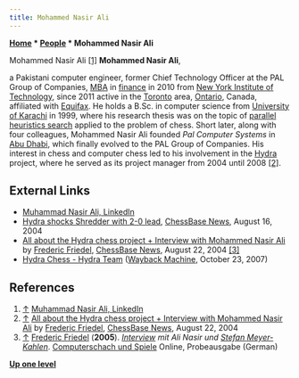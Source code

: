```yaml
---
title: Mohammed Nasir Ali
---
```

**[Home](Home "Home") \* [People](People "People") \* Mohammed Nasir Ali**



 [](https://www.linkedin.com/in/muhammad-nasir-ali-b6b7735/) Mohammed Nasir Ali <a id="cite-note-1" href="#cite-ref-1">[1]</a> 
**Mohammed Nasir Ali**,  

a Pakistani computer engineer, former Chief Technology Officer at the PAL Group of Companies, [MBA](https://en.wikipedia.org/wiki/Master_of_Business_Administration) in [finance](https://en.wikipedia.org/wiki/Finance) in 2010 from [New York Institute of Technology](https://en.wikipedia.org/wiki/New_York_Institute_of_Technology), since 2011 active in the [Toronto](https://en.wikipedia.org/wiki/Toronto) area, [Ontario](https://en.wikipedia.org/wiki/Ontario), Canada, affiliated with [Equifax](https://en.wikipedia.org/wiki/Equifax).
He holds a B.Sc. in computer science from [University of Karachi](https://en.wikipedia.org/wiki/University_of_Karachi) in 1999, where his research thesis was on the topic of [parallel heuristics search](Parallel_Search "Parallel Search") applied to the problem of chess. 
Short later, along with four colleagues, Mohammed Nasir Ali founded *Pal Computer Systems* in [Abu Dhabi](https://en.wikipedia.org/wiki/Abu_Dhabi), which finally evolved to the PAL Group of Companies. 
His interest in chess and computer chess led to his involvement in the [Hydra](Hydra "Hydra") project, where he served as its project manager from 2004 until 2008 
<a id="cite-note-2" href="#cite-ref-2">[2]</a>. 



## External Links


* [Muhammad Nasir Ali, LinkedIn](https://www.linkedin.com/in/muhammad-nasir-ali-b6b7735/)
* [Hydra shocks Shredder with 2-0 lead](https://en.chessbase.com/post/hydra-shocks-shredder-with-2-0-lead), [ChessBase News](ChessBase "ChessBase"), August 16, 2004
* [All about the Hydra chess project + Interview with Mohammed Nasir Ali](https://en.chessbase.com/post/all-about-the-hydra-che-project/25) by [Frederic Friedel](Frederic_Friedel "Frederic Friedel"), [ChessBase News](ChessBase "ChessBase"), August 22, 2004 <a id="cite-note-3" href="#cite-ref-3">[3]</a>
* [Hydra Chess - Hydra Team](https://web.archive.org/web/20071023231056fw_/http://www.hydrachess.com/main.cfm?middle=cfm/teamhydra.cfm) ([Wayback Machine](https://en.wikipedia.org/wiki/Wayback_Machine), October 23, 2007)


## References


1. <a id="cite-ref-1" href="#cite-note-1">↑</a> [Muhammad Nasir Ali, LinkedIn](https://www.linkedin.com/in/muhammad-nasir-ali-b6b7735/)
2. <a id="cite-ref-2" href="#cite-note-2">↑</a> [All about the Hydra chess project + Interview with Mohammed Nasir Ali](https://en.chessbase.com/post/all-about-the-hydra-che-project/25) by [Frederic Friedel](Frederic_Friedel "Frederic Friedel"), [ChessBase News](ChessBase "ChessBase"), August 22, 2004
3. <a id="cite-ref-3" href="#cite-note-3">↑</a> [Frederic Friedel](Frederic_Friedel "Frederic Friedel") (**2005**). *[Interview](http://computerschach.de/Files/2000/Interview%20mit%20Ali%20Nasir%20und%20Stefan%20Meyer-Kahlen.pdf) mit Ali Nasir und [Stefan Meyer-Kahlen](Stefan_Meyer-Kahlen "Stefan Meyer-Kahlen")*. [Computerschach und Spiele](Computerschach_und_Spiele "Computerschach und Spiele") Online, Probeausgabe (German)

**[Up one level](People "People")**







 
